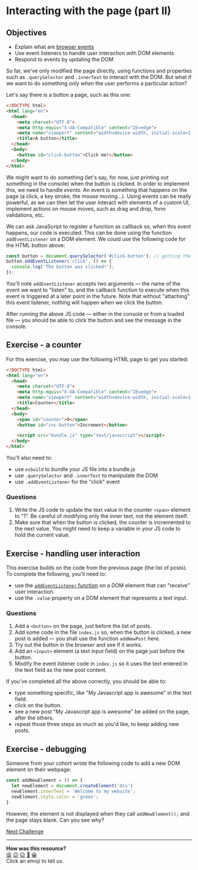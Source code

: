 # Interacting with the page (part II)

## Objectives

 * Explain what are [browser events](https://developer.mozilla.org/en-US/docs/Learn/JavaScript/Building_blocks/Events#a_simple_example)
 * Use event listeners to handle user interaction with DOM elements
 * Respond to events by updating the DOM

<!-- OMITTED -->

So far, we've only modified the page directly, using functions and properties such as `.querySelector` and `.innerText` to interact with the DOM. But what if we want to do something *only when* the user performs a particular action?

Let's say there is a button a page, such as this one:

```html
<!DOCTYPE html>
<html lang="en">
  <head>
    <meta charset="UTF-8">
    <meta http-equiv="X-UA-Compatible" content="IE=edge">
    <meta name="viewport" content="width=device-width, initial-scale=1.0">
    <title>A button</title>
  </head>
  <body>
    <button id="click-button">Click me!</button>
  </body>
</html>
```

We might want to do something (let's say, for now, just printing out something in the console) when the button is clicked. In order to implement this, we need to handle *events*. An event is something that happens on the page (a click, a key stroke, the mouse moving...). Using events can be really powerful, as we can then let the user interact with elements of a custom UI, implement actions on mouse moves, such as drag and drop, form validations, etc.

We can ask JavaScript to register a function as callback so, when this event happens, our code is executed. This can be done using the function `addEventListener` on a DOM element. We could use the following code for the HTML button above:

```js
const button = document.querySelector('#click-button'); // getting the button with HTML id "click-button"
button.addEventListener('click', () => {
  console.log('The button was clicked!');
});
```

You'll note `addEventListener` accepts two arguments — the name of the event we want to "listen" to, and the callback function to execute when this event is triggered at a later point in the future. Note that without "attaching" this event listener, nothing will happen when we click the button.

After running the above JS code — either in the console or from a loaded file — you should be able to click the button and see the message in the console.

## Exercise - a counter

For this exercise, you may use the following HTML page to get you started:

```html
<!DOCTYPE html>
<html lang="en">
  <head>
    <meta charset="UTF-8">
    <meta http-equiv="X-UA-Compatible" content="IE=edge">
    <meta name="viewport" content="width=device-width, initial-scale=1.0">
    <title>Counter</title>
  </head>
  <body>
    <span id="counter">0</span>
    <button id="inc-button">Increment</button>

    <script src="bundle.js" type="text/javascript"></script>
  </body>
</html>
```

You'll also need to:
 * use `esbuild` to bundle your JS file into a bundle.js
 * use `.querySelector` and `.innerText` to manipulate the DOM
 * use `.addEventListener` for the "click" event

### Questions

1. Write the JS code to update the text value in the counter `<span>` element to "1". Be careful of modifying only the inner text, not the element itself.
2. Make sure that when the button is clicked, the counter is incremented to the next value. You might need to keep a variable in your JS code to hold the current value.

## Exercise - handling user interaction

This exercise builds on the code from the previous page (the list of posts). To complete the following, you'll need to: 
 * use the [`addEventListener` function](https://developer.mozilla.org/en-US/docs/Learn/JavaScript/Building_blocks/Events#adding_and_removing_event_handlers) on a DOM element that can "receive" user interaction.
 * use the `.value` property on a DOM element that represents a text input.

### Questions

1. Add a `<button>` on the page, just before the list of posts.
2. Add some code in the file `index.js` so, when the button is clicked, a new post is added — you shall use the function `addNewPost` here.
3. Try out the button in the browser and see if it works.
4. Add an `<input>` element (a text input field) on the page just before the button. 
5. Modify the event listener code in `index.js` so it uses the text entered in the text field as the new post content.

If you've completed all the above correctly, you should be able to: 
 * type something specific, like "My Javascript app is awesome" in the text field.
 * click on the button.
 * see a new post "My Javascript app is awesome" be added on the page, after the others.
 * repeat those three steps as much as you'd like, to keep adding new posts.

## Exercise - debugging

Someone from your cohort wrote the following code to add a new DOM element on their webpage: 

```javascript
const addNewElement = () => {
  let newElement = document.createElement('div')
  newElement.innerText = 'Welcome to my website';
  newElement.style.color = 'green';
}
```

However, the element is not displayed when they call `addNewElement();` and the page stays blank. Can you see why?



[Next Challenge](05_using_fetch.md)

<!-- BEGIN GENERATED SECTION DO NOT EDIT -->

---

**How was this resource?**  
[😫](https://airtable.com/shrUJ3t7KLMqVRFKR?prefill_Repository=makersacademy/javascript-web-applications&prefill_File=contents/04_user_interaction.md&prefill_Sentiment=😫) [😕](https://airtable.com/shrUJ3t7KLMqVRFKR?prefill_Repository=makersacademy/javascript-web-applications&prefill_File=contents/04_user_interaction.md&prefill_Sentiment=😕) [😐](https://airtable.com/shrUJ3t7KLMqVRFKR?prefill_Repository=makersacademy/javascript-web-applications&prefill_File=contents/04_user_interaction.md&prefill_Sentiment=😐) [🙂](https://airtable.com/shrUJ3t7KLMqVRFKR?prefill_Repository=makersacademy/javascript-web-applications&prefill_File=contents/04_user_interaction.md&prefill_Sentiment=🙂) [😀](https://airtable.com/shrUJ3t7KLMqVRFKR?prefill_Repository=makersacademy/javascript-web-applications&prefill_File=contents/04_user_interaction.md&prefill_Sentiment=😀)  
Click an emoji to tell us.

<!-- END GENERATED SECTION DO NOT EDIT -->
